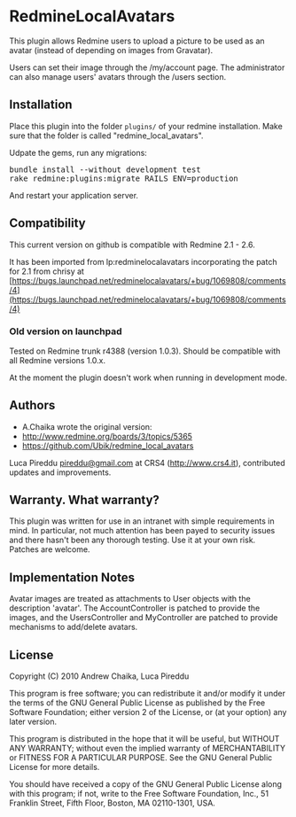 # RedmineLocalAvatars

This plugin allows Redmine users to upload a picture to be used as
an avatar (instead of depending on images from Gravatar).

Users can set their image through the /my/account page.  The administrator
can also manage users' avatars through the /users section.

## Installation

Place this plugin into the folder `plugins/` of your redmine installation. Make sure that the folder is called "redmine_local_avatars".

Udpate the gems, run any migrations:

<pre>
bundle install --without development test
rake redmine:plugins:migrate RAILS_ENV=production
</pre>

And restart your application server.


## Compatibility

This current version on github is compatible with Redmine 2.1 - 2.6.

It has been imported from lp:redminelocalavatars
incorporating the patch for 2.1 from chrisy at [https://bugs.launchpad.net/redminelocalavatars/+bug/1069808/comments/4](https://bugs.launchpad.net/redminelocalavatars/+bug/1069808/comments/4)

### Old version on launchpad
Tested on Redmine trunk r4388	(version 1.0.3).  Should be compatible with
all Redmine versions 1.0.x.

At the moment the plugin doesn't work when running in development mode.

## Authors

* A.Chaika wrote the original version:
* http://www.redmine.org/boards/3/topics/5365
* https://github.com/Ubik/redmine_local_avatars

Luca Pireddu <pireddu@gmail.com> at CRS4 (http://www.crs4.it), 
contributed updates and improvements.


## Warranty.  What warranty?

This plugin was written for use in an intranet with simple requirements in 
mind.  In particular, not much attention has been payed to security issues 
and there hasn't been any thorough testing.  Use it at your own risk.  
Patches are welcome.


## Implementation Notes

Avatar images are treated as attachments to User objects 
with the description 'avatar'.  The AccountController is patched
to provide the images, and the UsersController and MyController are
patched to provide mechanisms to add/delete avatars.


## License

Copyright (C) 2010  Andrew Chaika, Luca Pireddu

This program is free software; you can redistribute it and/or
modify it under the terms of the GNU General Public License
as published by the Free Software Foundation; either version 2
of the License, or (at your option) any later version.

This program is distributed in the hope that it will be useful,
but WITHOUT ANY WARRANTY; without even the implied warranty of
MERCHANTABILITY or FITNESS FOR A PARTICULAR PURPOSE.  See the
GNU General Public License for more details.

You should have received a copy of the GNU General Public License
along with this program; if not, write to the Free Software
Foundation, Inc., 51 Franklin Street, Fifth Floor, Boston, MA  02110-1301, USA.
